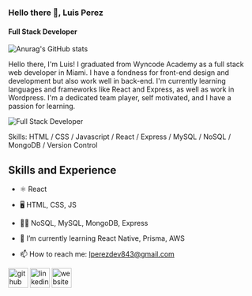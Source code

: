 ### Hello there 👋, Luis Perez
#### Full Stack Developer


![Anurag's GitHub stats](https://github-readme-stats.vercel.app/api?username=LEPII&&theme=prussian_icons=true)

Hello there, I'm Luis! I graduated from Wyncode Academy as a full stack web developer in Miami. I have a fondness for front-end design and development but also work well in back-end. I'm currently learning languages and frameworks like React and Express, as well as work in Wordpress. I'm a dedicated team player, self motivated, and I have a passion for learning.

![Full Stack Developer](https://media1.popsugar-assets.com/files/thumbor/BpDOrWkChaUmcaLMHDw0P08rZZw/fit-in/1024x1024/filters:format_auto-!!-:strip_icc-!!-/2019/02/06/688/n/44701584/fb2c476d5c5afda4913ad2.34130964_tumblr_inline_ot93girIQW1taur5x_540/i/mind-needs-books-sword-needs-whetstone.gif)

Skills: HTML / CSS / Javascript / React / Express / MySQL / NoSQL / MongoDB / Version Control

## Skills and Experience
- ⚛️ React
- 🖥️ HTML, CSS, JS
- 👨‍💻 NoSQL, MySQL, MongoDB, Express

- 🌱 I’m currently learning React Native, Prisma, AWS 
- 📫 How to reach me: lperezdev843@gmail.com 

[<img src='https://cdn.jsdelivr.net/npm/simple-icons@3.0.1/icons/github.svg' alt='github' height='40'>](https://github.com/LEPII)  [<img src='https://cdn.jsdelivr.net/npm/simple-icons@3.0.1/icons/linkedin.svg' alt='linkedin' height='40'>](https://www.linkedin.com/in/https://www.linkedin.com/in/luis-perez-b72069137//)  [<img src='https://cdn.jsdelivr.net/npm/simple-icons@3.0.1/icons/icloud.svg' alt='website' height='40'>](https://luperez.dev/)  



<!--
**LEPII/LEPII** is a ✨ _special_ ✨ repository because its `README.md` (this file) appears on your GitHub profile.

Here are some ideas to get you started:

- 🔭 I’m currently working on ...
- 🌱 I’m currently learning ...
- 👯 I’m looking to collaborate on ...
- 🤔 I’m looking for help with ...
- 💬 Ask me about ...
- 📫 How to reach me: ...
- 😄 Pronouns: ...
- ⚡ Fun fact: ...
-->
